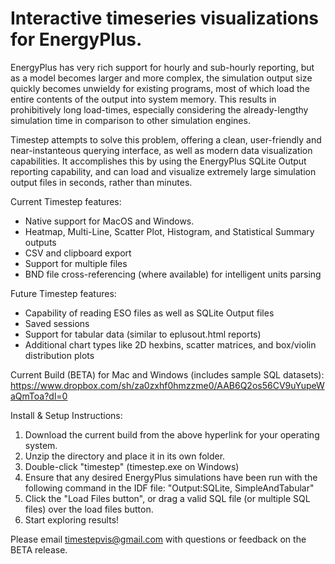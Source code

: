 <h1>Interactive timeseries visualizations for EnergyPlus.</h1>

EnergyPlus has very rich support for hourly and sub-hourly reporting, but as a model becomes larger and more complex, the simulation output size quickly becomes unwieldy for existing programs, most of which load the entire contents of the output into system memory. This results in prohibitively long load-times, especially considering the already-lengthy simulation time in comparison to other simulation engines.

Timestep attempts to solve this problem, offering a clean, user-friendly and near-instanteous querying interface, as well as modern data visualization capabilities. It accomplishes this by using the EnergyPlus SQLite Output reporting capability, and can load and visualize extremely large simulation output files in seconds, rather than minutes.

Current Timestep features:
<ul>
  <li>Native support for MacOS and Windows.</li>
  <li>Heatmap, Multi-Line, Scatter Plot, Histogram, and Statistical Summary outputs</li>
  <li>CSV and clipboard export</li>
  <li>Support for multiple files</li>
  <li>BND file cross-referencing (where available) for intelligent units parsing</li>
 </ul>

Future Timestep features:
<ul>
  <li>Capability of reading ESO files as well as SQLite Output files</li>
  <li>Saved sessions</li>
  <li>Support for tabular data (similar to eplusout.html reports)</li>
  <li>Additional chart types like 2D hexbins, scatter matrices, and box/violin distribution plots</li>
</ul>

Current Build (BETA) for Mac and Windows (includes sample SQL datasets): https://www.dropbox.com/sh/za0zxhf0hmzzme0/AAB6Q2os56CV9uYupeWaQmToa?dl=0

Install & Setup Instructions:
<ol>
  <li>Download the current build from the above hyperlink for your operating system.</li>
  <li>Unzip the directory and place it in its own folder.</li>
  <li>Double-click "timestep" (timestep.exe on Windows)</li>
  <li>Ensure that any desired EnergyPlus simulations have been run with the following command in the IDF file: "Output:SQLite, SimpleAndTabular"</li>
  <li>Click the "Load Files button", or drag a valid SQL file (or multiple SQL files) over the load files button.</li>
  <li>Start exploring results!</li>
</ol>

Please email timestepvis@gmail.com with questions or feedback on the BETA release.


